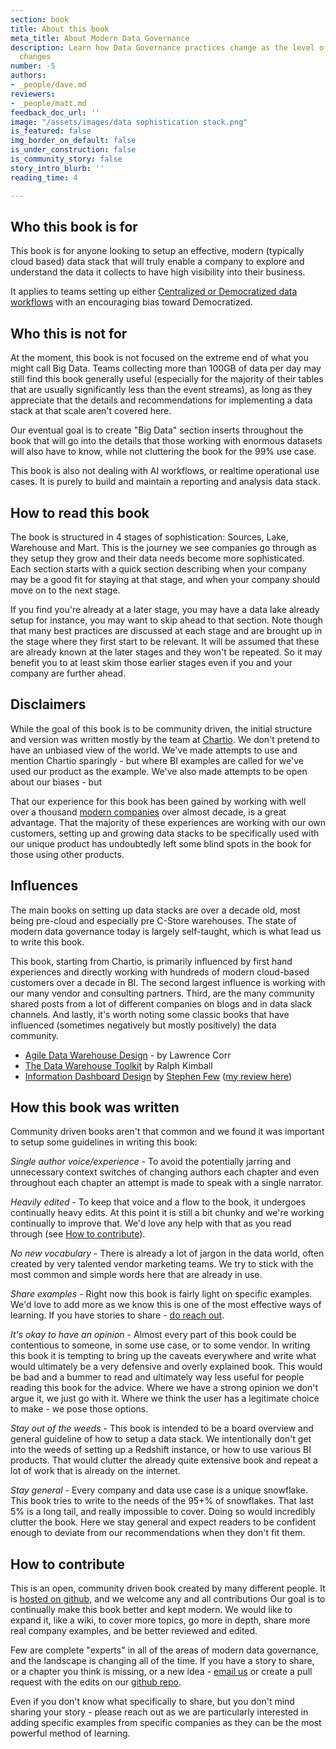 ```yaml
---
section: book
title: About this book
meta_title: About Modern Data Governance
description: Learn how Data Governance practices change as the level of data sophistication
  changes
number: -5
authors:
- _people/dave.md
reviewers:
- _people/matt.md
feedback_doc_url: ''
image: "/assets/images/data sophistication stack.png"
is_featured: false
img_border_on_default: false
is_under_construction: false
is_community_story: false
story_intro_blurb: ''
reading_time: 4

---
```

## Who this book is for

This book is for anyone looking to setup an effective, modern (typically cloud based) data stack that will truly enable a company to explore and understand the data it collects to have high visibility into their business.  

It applies to teams setting up either [Centralized or Democratized data workflows](/data-governance/democratized-or-centralized/) with an encouraging bias toward Democratized.   

## Who this is not for

At the moment, this book is not focused on the extreme end of what you might call Big Data.  Teams collecting more than 100GB of data per day may still find this book generally useful (especially for the majority of their tables that are usually significantly less than the event streams), as long as they appreciate that the details and recommendations for implementing a data stack at that scale aren't covered here.  

Our eventual goal is to create "Big Data" section inserts throughout the book that will go into the details that those working with enormous datasets will also have to know, while not cluttering the book for the 99% use case.

This book is also not dealing with AI workflows, or realtime operational use cases.  It is purely to build and maintain a reporting and analysis data stack.

## How to read this book

The book is structured in 4 stages of sophistication: Sources, Lake, Warehouse and Mart.  This is the journey we see companies go through as they setup they grow and their data needs become more sophisticated.  Each section starts with a quick section describing when your company may be a good fit for staying at that stage, and when your company should move on to the next stage.  

If you find you're already at a later stage, you may have a data lake already setup for instance, you may want to skip ahead to that section.  Note though that many best practices are discussed at each stage and are brought up in the stage where they first start to be relevant.  It will be assumed that these are already known at the later stages and they won't be repeated.  So it may benefit you to at least skim those earlier stages even if you and your company are further ahead.

## Disclaimers

While the goal of this book is to be community driven, the initial structure and version was written mostly by the team at [Chartio](https://chartio.com).  We don't pretend to have an unbiased view of the world.  We've made attempts to use and mention Chartio sparingly - but where BI examples are called for we've used our product as the example.  We've also made attempts to be open about our biases - but

That our experience for this book has been gained by working with well over a thousand [modern companies](https://chartio.com/customers/) over almost decade, is a great advantage.  That the majority of these experiences are working with our own customers, setting up and growing data stacks to be specifically used with our unique product has undoubtedly left some blind spots in the book for those using other products.

## Influences

The main books on setting up data stacks are over a decade old, most being pre-cloud and especially pre C-Store warehouses.  The state of modern data governance today is largely self-taught, which is what lead us to write this book.  

This book, starting from Chartio, is primarily influenced by first hand experiences and directly working with hundreds of modern cloud-based customers over a decade in BI.  The second largest influence is working with our many vendor and consulting partners.  Third, are the many community shared posts from a lot of different companies on blogs and in data slack channels.  And lastly, it's worth noting some classic books that have influenced (sometimes negatively but mostly positively) the data community.  

 - [Agile Data Warehouse Design](https://www.amazon.com/Agile-Data-Warehouse-Design-Collaborative/dp/0956817203/) - by Lawrence Corr
 - [The Data Warehouse Toolkit](https://www.amazon.com/Data-Warehouse-Toolkit-Definitive-Dimensional/dp/1118530802/) by Ralph Kimball
 - [Information Dashboard Design](https://www.amazon.com/Information-Dashboard-Design-At-Glance/dp/1938377001/) by [Stephen Few](https://www.perceptualedge.com/about.php) ([my review here](https://chartio.com/blog/informationdashboarddesign/))

 ## How this book was written

 Community driven books aren't that common and we found it was important to setup some guidelines in writing this book:

 *Single author voice/experience* - To avoid the potentially jarring and unnecessary context switches of changing authors each chapter and even throughout each chapter an attempt is made to speak with a single narrator.

 *Heavily edited* - To keep that voice and a flow to the book, it undergoes continually heavy edits.  At this point it is still a bit chunky and we're working continually to improve that.  We'd love any help with that as you read through (see [How to contribute](#how-to-contribute)).

 *No new vocabulary* - There is already a lot of jargon in the data world, often created by very talented vendor marketing teams.  We try to stick with the most common and simple words here that are already in use.

 *Share examples* - Right now this book is fairly light on specific examples.  We'd love to add more as we know this is one of the most effective ways of learning.  If you have stories to share - [do reach out](mailto:mdavid@dataschool.com).

 *It's okay to have an opinion* - Almost every part of this book could be contentious to someone, in some use case, or to some vendor.  In writing this book it is tempting to bring up the caveats everywhere and write what would ultimately be a very defensive and overly explained book. This would be bad and a bummer to read and ultimately way less useful for people reading this book for the advice.  Where we have a strong opinion we don't argue it, we just go with it.  Where we think the user has a legitimate choice to make - we pose those options. 

 *Stay out of the weeds* - This book is intended to be a board overview and general guideline of how to setup a data stack.  We intentionally don't get into the weeds of setting up a Redshift instance, or how to use various BI products.  That would clutter the already quite extensive book and repeat a lot of work that is already on the internet.

 *Stay general* - Every company and data use case is a unique snowflake.  This book tries to write to the needs of the 95+% of snowflakes.  That last 5% is a long tail, and really impossible to cover.  Doing so would incredibly clutter the book.  Here we stay general and expect readers to be confident enough to deviate from our recommendations when they don't fit them.


## How to contribute

This is an open, community driven book created by many different people.  It is [hosted on github](https://github.com/chartio/dataschool), and we welcome any and all contributions
Our goal is to continually make this book better and kept modern.  We would like to expand it, like a wiki, to cover more topics, go more in depth, share more real company examples, and be better reviewed and edited.

Few are complete "experts" in all of the areas of modern data governance, and the landscape is changing all of the time.  If you have a story to share, or a chapter you think is missing, or a new idea - [email us](mailto:mdavid@dataschool.com) or create a pull request with the edits on our [github repo](https://github.com/chartio/dataschool).

Even if you don't know what specifically to share, but you don't mind sharing your story - please reach out as we are particularly interested in adding specific examples from specific companies as they can be the most powerful method of learning.  
